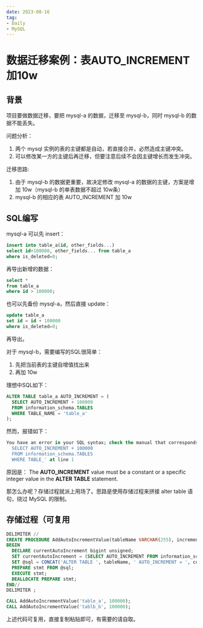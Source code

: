 ```yaml
---
date: 2023-08-16
tag:
- Daily
- MySQL
---
```


# 数据迁移案例：表AUTO_INCREMENT加10w

## 背景
项目要做数据迁移，要把 mysql-a 的数据，迁移至 mysql-b，同时 mysql-b 的数据不能丢失。

问题分析：

1. 两个 mysql 实例的表的主键都是自动，若直接合并，必然造成主键冲突。
2. 可以修改某一方的主键后再迁移，但要注意后续不会因主键增长而发生冲突。

迁移思路:

1. 由于 mysql-b 的数据更重要，故决定修改 mysql-a 的数据的主键，方案是增加 10w（mysql-b 的单表数据不超过 10w条）
2. mysql-b 的相应的表 AUTO_INCREMENT 加 10w

<!-- more -->

## SQL编写
mysql-a 可以先 insert：
```sql
insert into table_a(id, other_fields...)
select id+100000, other_fields... from table_a
where is_deleted=0;
```
再导出新增的数据：
```sql
select * 
from table_a 
where id > 100000;
```

也可以先备份 mysql-a，然后直接 update：
```sql
update table_a
set id = id + 100000
where is_deleted=0;
```
再导出。

对于 mysql-b，需要编写的SQL很简单：

1. 先把当前表的主键自增值找出来
2. 再加 10w

理想中SQL如下：
```sql
ALTER TABLE table_a AUTO_INCREMENT = (
  SELECT AUTO_INCREMENT + 100000
  FROM information_schema.TABLES
  WHERE TABLE_NAME = 'table_a'
);
```

然而，报错如下：
```sql
You have an error in your SQL syntax; check the manual that corresponds to your MySQL server version for the right syntax to use near '(
  SELECT AUTO_INCREMENT + 100000
  FROM information_schema.TABLES
  WHERE TABLE_' at line 1
```

原因是： The **AUTO_INCREMENT** value must be a constant or a specific integer value in the **ALTER TABLE** statement.

那怎么办呢？存储过程就派上用场了。思路是使用存储过程来拼接 alter table 语句，绕过 MySQL 的限制。
## 存储过程（可复用
```sql
DELIMITER //
CREATE PROCEDURE AddAutoIncrementValue(tableName VARCHAR(255), incrementValue bigint unsigned)
BEGIN
  DECLARE currentAutoIncrement bigint unsigned;
  SET currentAutoIncrement = (SELECT AUTO_INCREMENT FROM information_schema.TABLES WHERE TABLE_NAME = tableName);
  SET @sql = CONCAT('ALTER TABLE ', tableName, ' AUTO_INCREMENT = ', currentAutoIncrement + incrementValue);
  PREPARE stmt FROM @sql;
  EXECUTE stmt;
  DEALLOCATE PREPARE stmt;
END//
DELIMITER ; 
```

```sql
CALL AddAutoIncrementValue('table_a', 100000);
CALL AddAutoIncrementValue('tablb_b', 100000);
```
上述代码可复用，直接复制粘贴即可，有需要的请自取。


